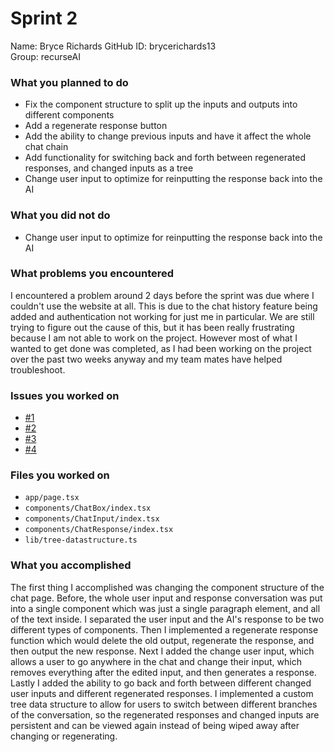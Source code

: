 # Sprint 2

Name: Bryce Richards
GitHub ID: brycerichards13  
Group: recurseAI

### What you planned to do

- Fix the component structure to split up the inputs and outputs into different components
- Add a regenerate response button
- Add the ability to change previous inputs and have it affect the whole chat chain
- Add functionality for switching back and forth between regenerated responses, and changed inputs as a tree
- Change user input to optimize for reinputting the response back into the AI

### What you did not do

- Change user input to optimize for reinputting the response back into the AI

### What problems you encountered

I encountered a problem around 2 days before the sprint was due where I couldn't use the website at all. This is due to the chat history feature being added and authentication not working for just me in particular. We are still trying to figure out the cause of this, but it has been really frustrating because I am not able to work on the project. However most of what I wanted to get done was completed, as I had been working on the project over the past two weeks anyway and my team mates have helped troubleshoot.

### Issues you worked on

- [#1](https://github.com/utk-cs340-fall23/recurseAI/issues/40)
- [#2](https://github.com/utk-cs340-fall23/recurseAI/issues/41)
- [#3](https://github.com/utk-cs340-fall23/recurseAI/issues/42)
- [#4](https://github.com/utk-cs340-fall23/recurseAI/issues/43)

### Files you worked on

- `app/page.tsx`
- `components/ChatBox/index.tsx`
- `components/ChatInput/index.tsx`
- `components/ChatResponse/index.tsx`
- `lib/tree-datastructure.ts`

### What you accomplished

The first thing I accomplished was changing the component structure of the chat page. Before, the whole user input and response conversation was put into a single component which was just a single paragraph element, and all of the text inside. I separated the user input and the AI's response to be two different types of components. Then I implemented a regenerate response function which would delete the old output, regenerate the response, and then output the new response. Next I added the change user input, which allows a user to go anywhere in the chat and change their input, which removes everything after the edited input, and then generates a response. Lastly I added the ability to go back and forth between different changed user inputs and different regenerated responses. I implemented a custom tree data structure to allow for users to switch between different branches of the conversation, so the regenerated responses and changed inputs are persistent and can be viewed again instead of being wiped away after changing or regenerating.
